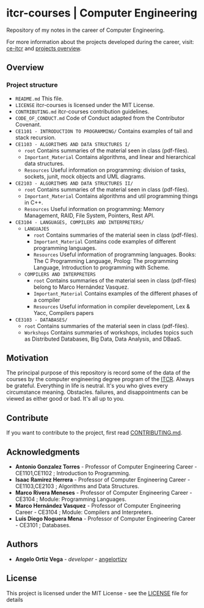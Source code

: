 # itcr-courses | Computer Engineering
Repository of my notes in the career of Computer Engineering. 

For more information about the projects developed during the career, visit: [ce-itcr](https://github.com/ce-itcr) and [projects overview](https://ce-itcr.github.io/).

## Overview

### Project structure

- `README.md`
    This file.
- `LICENSE`
    itcr-courses is licensed under the MIT License.
- `CONTRIBUTING.md`
    itcr-courses contribution guidelines.
- `CODE_OF_CONDUCT.md`
    Code of Conduct adapted from the Contributor Covenant.
- `CE1101 - INTRODUCTION TO PROGRAMMING/`
    Contains examples of tail and stack recursion. 
- `CE1103 - ALGORITHMS AND DATA STRUCTURES I/`
   - `root` Contains summaries of the material seen in class (pdf-files).
   - `Important_Material` Contains algorithms, and linear and hierarchical data structures.
   - `Resources` Useful information on programming: division of tasks, sockets, junit, mock objects and UML diagrams.
- `CE2103 - ALGORITHMS AND DATA STRUCTURES II/`
   - `root` Contains summaries of the material seen in class (pdf-files).
   - `Important_Material` Contains algorithms and util programming things in C++.
   - `Resources` Useful information on programming: Memory Management, RAID, File System, Pointers, Rest API.
- `CE3104 - LANGUAGES, COMPILERS AND INTERPRETERS/`
   - `LANGUAJES` 
        - `root` Contains summaries of the material seen in class (pdf-files).
        - `Important_Material` Contains code examples of different programming languages. 
        - `Resources` Useful information of programming languages. Books: The C Programming Language, Prolog: The programming Language, Introduction to programming with Scheme.
   - `COMPILERS AND INTERPRETERS`
        - `root` Contains summaries of the material seen in class (pdf-files) belong to Marco Hernández Vasquez.
        - `Important_Material` Contains examples of the different phases of a compiler 
        - `Resources` Useful information in compiler develepoment, Lex & Yacc, Compilers papers
- `CE3103 - DATABASES/`
   - `root` Contains summaries of the material seen in class (pdf-files).
   - `Workshops` Contains summaries of workshops, includes topics such as Distributed Databases, Big Data, Data Analysis, and DBaaS.
   
 ## Motivation
  
The principal purpose of this repository is record some of the data of the courses by the computer engineering degree program of the [ITCR](https://www.tec.ac.cr/). 
Always be grateful. Everything in life is neutral. It's you who gives every circumstance meaning. Obstacles. failures, and disappointments can be viewed as either good or bad. It's all up to you.


## Contribute
If you want to contribute to the project, first read [CONTRIBUTING.md](https://github.com/angelortizv/itcr-courses/blob/master/CONTRIBUTING.md).

## Acknowledgments
* **Antonio Gonzalez Torres** - Professor of Computer Engineering Career - CE1101,CE1102 ; Introduction to Programming.
* **Isaac Ramirez Herrera** - Professor of Computer Engineering Career - CE1103,CE2103 ; Algorithms and Data Structures.
* **Marco Rivera Meneses** - Professor of Computer Engineering Career - CE3104 ; Module: Programming Languages.
* **Marco Hernández Vasquez** - Professor of Computer Engineering Career - CE3104 ; Module: Compilers and Interpreters.
* **Luis Diego Noguera Mena** - Professor of Computer Engineering Career - CE3101 ; Databases.


## Authors
* **Angelo Ortiz Vega** - *developer* - [angelortizv](https://github.com/angelortizv)

## License
This project is licensed under the MIT License - see the [LICENSE](https://github.com/angelortizv/itcr-courses/blob/master/LICENSE) file for details
